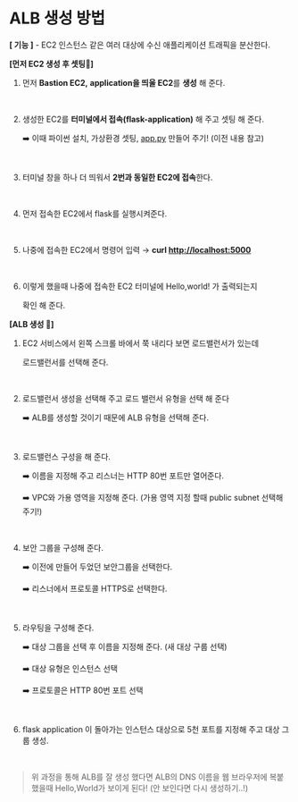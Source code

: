 # **ALB 생성 방법**

**[ 기능 ]** - EC2 인스턴스 같은 여러 대상에 수신 애플리케이션 트래픽을 분산한다.

**[먼저 EC2 생성 후 셋팅🔽]**

1. 먼저 **Bastion EC2,** **application을 띄울 EC2**를 **생성** 해 준다.
   
   <br>

2. 생성한 EC2를 **터미널에서 접속(flask-application)** 해 주고 셋팅 해 준다.
    
    ➡️ 이때 파이썬 설치, 가상환경 셋팅, [app.py](http://app.py) 만들어 주기! (이전 내용 참고)

    <br>
    
3. 터미널 창을 하나 더 띄워서 **2번과 동일한 EC2에 접속**한다.

    <br>

4. 먼저 접속한 EC2에서 flask를 실행시켜준다.

    <br>

5. 나중에 접속한 EC2에서 명령어 입력 → **curl [http://localhost:5000](http://localhost:5000/)**

<br>

6. 이렇게 했을때 나중에 접속한 EC2 터미널에 Hello,world! 가 출력되는지
    
    확인 해 준다.
    

**[ALB 생성 🔽]**

1. EC2 서비스에서 왼쪽 스크롤 바에서 쭉 내리다 보면 로드밸런서가 있는데 
    
    로드밸런서를 선택해 준다.

    <br>
    
2. 로드밸런서 생성을 선택해 주고 로드 밸런서 유형을 선택 해 준다
    
    ➡️ ALB를 생성할 것이기 때문에 ALB 유형을 선택해 준다.

    <br>
    
3. 로드밸런스 구성을 해 준다.
    
    ➡️ 이름을 지정해 주고 리스너는 HTTP 80번 포트만 열어준다.
    
    ➡️ VPC와 가용 영역을 지정해 준다. (가용 영역 지정 할때 public subnet 선택해 주기!)

    <br>
    
4. 보안 그룹을 구성해 준다.
    
    ➡️ 이전에 만들어 두었던 보안그룹을 선택한다.
    
    ➡️ 리스너에서 프로토콜 HTTPS로 선택한다.

    <br>
    
5. 라우팅을  구성해 준다.
    
    ➡️ 대상 그룹을 선택 후 이름을 지정해 준다. (새 대상 구룹 선택)
    
    ➡️ 대상 유형은 인스턴스 선택
    
    ➡️ 프로토콜은 HTTP 80번 포트 선택

    <br>
    
6. flask application 이 돌아가는 인스턴스 대상으로 5천 포트를 지정해 주고 대상 그룹 생성.

    <br>

>    위 과정을 통해 ALB를 잘 생성 했다면 ALB의 DNS 이름을 웹 브라우저에 복붙했을때 Hello,World가 보이게 된다!  (안 보인다면 다시 생성하기..!)